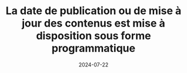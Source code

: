 ---
N: '224'
Rubrique: Identification et contact 
title: La date de publication ou de mise à jour des contenus est mise à disposition
  sous forme programmatique
detail: La date de publication ou de mise à jour des contenus est mise à  disposition sous forme programmatique
abstract: 
categories: ["Identification et contact "]
agrege: O4224-E069
opquast: '4 224'
indiceebook: '69'
description: "Règle n° 069"
before: "068"
weight: "069"
after: "070"
actif: '1'
layout: rules
date: 2024-07-22
tags: ["", ""]
objectif: ["", ""]
Meo: [""]
Controle: [""
]
Source: ["Opquast"]
Referentiel: [""]
Steps: ["", ""]
comments:  ["2024-07-22 Changement de classification pour 
Identification Et Contact"]
---